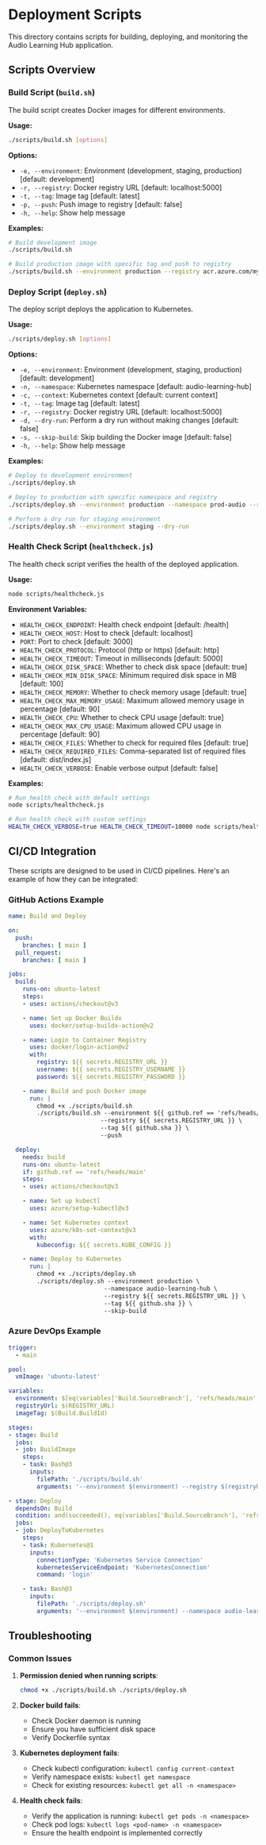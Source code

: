 # Deployment Scripts

This directory contains scripts for building, deploying, and monitoring the Audio Learning Hub application.

## Scripts Overview

### Build Script (`build.sh`)

The build script creates Docker images for different environments.

**Usage:**
```bash
./scripts/build.sh [options]
```

**Options:**
- `-e, --environment`: Environment (development, staging, production) [default: development]
- `-r, --registry`: Docker registry URL [default: localhost:5000]
- `-t, --tag`: Image tag [default: latest]
- `-p, --push`: Push image to registry [default: false]
- `-h, --help`: Show help message

**Examples:**
```bash
# Build development image
./scripts/build.sh

# Build production image with specific tag and push to registry
./scripts/build.sh --environment production --registry acr.azure.com/mycompany --tag v1.0.0 --push
```

### Deploy Script (`deploy.sh`)

The deploy script deploys the application to Kubernetes.

**Usage:**
```bash
./scripts/deploy.sh [options]
```

**Options:**
- `-e, --environment`: Environment (development, staging, production) [default: development]
- `-n, --namespace`: Kubernetes namespace [default: audio-learning-hub]
- `-c, --context`: Kubernetes context [default: current context]
- `-t, --tag`: Image tag [default: latest]
- `-r, --registry`: Docker registry URL [default: localhost:5000]
- `-d, --dry-run`: Perform a dry run without making changes [default: false]
- `-s, --skip-build`: Skip building the Docker image [default: false]
- `-h, --help`: Show help message

**Examples:**
```bash
# Deploy to development environment
./scripts/deploy.sh

# Deploy to production with specific namespace and registry
./scripts/deploy.sh --environment production --namespace prod-audio --registry acr.azure.com/mycompany --tag v1.0.0

# Perform a dry run for staging environment
./scripts/deploy.sh --environment staging --dry-run
```

### Health Check Script (`healthcheck.js`)

The health check script verifies the health of the deployed application.

**Usage:**
```bash
node scripts/healthcheck.js
```

**Environment Variables:**
- `HEALTH_CHECK_ENDPOINT`: Health check endpoint [default: /health]
- `HEALTH_CHECK_HOST`: Host to check [default: localhost]
- `PORT`: Port to check [default: 3000]
- `HEALTH_CHECK_PROTOCOL`: Protocol (http or https) [default: http]
- `HEALTH_CHECK_TIMEOUT`: Timeout in milliseconds [default: 5000]
- `HEALTH_CHECK_DISK_SPACE`: Whether to check disk space [default: true]
- `HEALTH_CHECK_MIN_DISK_SPACE`: Minimum required disk space in MB [default: 100]
- `HEALTH_CHECK_MEMORY`: Whether to check memory usage [default: true]
- `HEALTH_CHECK_MAX_MEMORY_USAGE`: Maximum allowed memory usage in percentage [default: 90]
- `HEALTH_CHECK_CPU`: Whether to check CPU usage [default: true]
- `HEALTH_CHECK_MAX_CPU_USAGE`: Maximum allowed CPU usage in percentage [default: 90]
- `HEALTH_CHECK_FILES`: Whether to check for required files [default: true]
- `HEALTH_CHECK_REQUIRED_FILES`: Comma-separated list of required files [default: dist/index.js]
- `HEALTH_CHECK_VERBOSE`: Enable verbose output [default: false]

**Examples:**
```bash
# Run health check with default settings
node scripts/healthcheck.js

# Run health check with custom settings
HEALTH_CHECK_VERBOSE=true HEALTH_CHECK_TIMEOUT=10000 node scripts/healthcheck.js
```

## CI/CD Integration

These scripts are designed to be used in CI/CD pipelines. Here's an example of how they can be integrated:

### GitHub Actions Example

```yaml
name: Build and Deploy

on:
  push:
    branches: [ main ]
  pull_request:
    branches: [ main ]

jobs:
  build:
    runs-on: ubuntu-latest
    steps:
    - uses: actions/checkout@v3

    - name: Set up Docker Buildx
      uses: docker/setup-buildx-action@v2

    - name: Login to Container Registry
      uses: docker/login-action@v2
      with:
        registry: ${{ secrets.REGISTRY_URL }}
        username: ${{ secrets.REGISTRY_USERNAME }}
        password: ${{ secrets.REGISTRY_PASSWORD }}

    - name: Build and push Docker image
      run: |
        chmod +x ./scripts/build.sh
        ./scripts/build.sh --environment ${{ github.ref == 'refs/heads/main' && 'production' || 'staging' }} \
                          --registry ${{ secrets.REGISTRY_URL }} \
                          --tag ${{ github.sha }} \
                          --push

  deploy:
    needs: build
    runs-on: ubuntu-latest
    if: github.ref == 'refs/heads/main'
    steps:
    - uses: actions/checkout@v3

    - name: Set up kubectl
      uses: azure/setup-kubectl@v3

    - name: Set Kubernetes context
      uses: azure/k8s-set-context@v3
      with:
        kubeconfig: ${{ secrets.KUBE_CONFIG }}

    - name: Deploy to Kubernetes
      run: |
        chmod +x ./scripts/deploy.sh
        ./scripts/deploy.sh --environment production \
                           --namespace audio-learning-hub \
                           --registry ${{ secrets.REGISTRY_URL }} \
                           --tag ${{ github.sha }} \
                           --skip-build
```

### Azure DevOps Example

```yaml
trigger:
  - main

pool:
  vmImage: 'ubuntu-latest'

variables:
  environment: $[eq(variables['Build.SourceBranch'], 'refs/heads/main'), 'production', 'staging']
  registryUrl: $(REGISTRY_URL)
  imageTag: $(Build.BuildId)

stages:
- stage: Build
  jobs:
  - job: BuildImage
    steps:
    - task: Bash@3
      inputs:
        filePath: './scripts/build.sh'
        arguments: '--environment $(environment) --registry $(registryUrl) --tag $(imageTag) --push'

- stage: Deploy
  dependsOn: Build
  condition: and(succeeded(), eq(variables['Build.SourceBranch'], 'refs/heads/main'))
  jobs:
  - job: DeployToKubernetes
    steps:
    - task: Kubernetes@1
      inputs:
        connectionType: 'Kubernetes Service Connection'
        kubernetesServiceEndpoint: 'KubernetesConnection'
        command: 'login'

    - task: Bash@3
      inputs:
        filePath: './scripts/deploy.sh'
        arguments: '--environment $(environment) --namespace audio-learning-hub --registry $(registryUrl) --tag $(imageTag) --skip-build'
```

## Troubleshooting

### Common Issues

1. **Permission denied when running scripts**:
   ```bash
   chmod +x ./scripts/build.sh ./scripts/deploy.sh
   ```

2. **Docker build fails**:
   - Check Docker daemon is running
   - Ensure you have sufficient disk space
   - Verify Dockerfile syntax

3. **Kubernetes deployment fails**:
   - Check kubectl configuration: `kubectl config current-context`
   - Verify namespace exists: `kubectl get namespace`
   - Check for existing resources: `kubectl get all -n <namespace>`

4. **Health check fails**:
   - Verify the application is running: `kubectl get pods -n <namespace>`
   - Check pod logs: `kubectl logs <pod-name> -n <namespace>`
   - Ensure the health endpoint is implemented correctly
